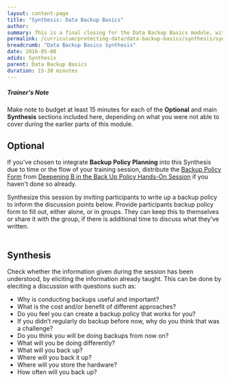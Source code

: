 ```yaml
---
layout: content-page
title: "Synthesis: Data Backup Basics"
author:
summary: This is a final closing for the Data Backup Basics module, with an optional inclusion or introduction of backup policy planning as needed.
permalink: /curriculum/protecting-data/data-backup-basics/synthesis/synthesis-data-backup-basics/
breadcrumb: "Data Backup Basics Synthesis"
date: 2016-05-00
adids: Synthesis
parent: Data Backup Basics
duration: 15-30 minutes
---
```

##### *Trainer's Note*
Make note to budget at least 15 minutes for each of the **Optional** and main **Synthesis** sections included here, depending on what you were not able to cover during the earlier parts of this module.

## Optional
If you've chosen to integrate **Backup Policy Planning** into this Synthesis due to time or the flow of your training session, distribute the <a href="/assets/files/backup_policy-blank.pdf">Backup Policy Form</a> from [Deepening B in the Back Up Policy Hands-On Session](/curriculum/protecting-data/data-backup-basics/deepening/learning-how-to-backup-your-data/) if you haven't done so already.

Synthesize this session by inviting participants to write up a backup policy to inform the discussion points below. Provide participants backup policy form to fill out, either alone, or in groups. They can keep this to themselves or share it with the group, if there is additional time to discuss what they’ve written.
<br><br>

## Synthesis
Check whether the information given during the session has been understood, by eliciting the information already taught. This can be done by eleciting a discussion with questions such as:

- Why is conducting backups useful and important?
- What is the cost and/or benefit of different approaches?
- Do you feel you can create a backup policy that works for you?
- If you didn’t regularly do backup before now, why do you think that was a challenge?
- Do you think you will be doing backups from now on?
- What will you be doing differently?
- What will you back up?
- Where will you back it up?
- Where will you store the hardware?
- How often will you back up?
